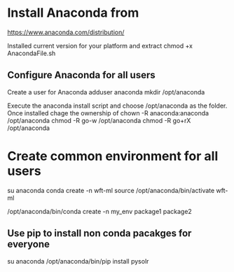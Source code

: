 # Install Anaconda from 
https://www.anaconda.com/distribution/

Installed current version for your platform and extract
chmod +x AnacondaFile.sh

## Configure Anaconda for all users
Create a user for Anaconda
adduser anaconda
mkdir /opt/anaconda

Execute the anaconda install script and choose /opt/anaconda as the folder. Once installed chage the ownership of 
chown -R anaconda:anaconda /opt/anaconda 
chmod -R go-w /opt/anaconda 
chmod -R go+rX /opt/anaconda

# Create common environment for all users
su anaconda
conda create -n wft-ml
source /opt/anaconda/bin/activate wft-ml

/opt/anaconda/bin/conda create -n my_env package1 package2

## Use pip to install non conda pacakges for everyone
su anaconda
/opt/anaconda/bin/pip install pysolr
